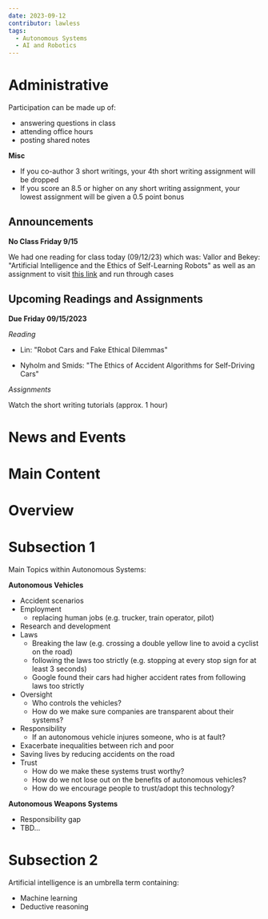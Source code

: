 ```yaml
---
date: 2023-09-12
contributor: lawless
tags: 
  - Autonomous Systems
  - AI and Robotics
---
```

# Administrative
Participation can be made up of:
- answering questions in class
- attending office hours
- posting shared notes

**Misc**
- If you co-author 3 short writings, your 4th short writing assignment will be dropped
- If you score an 8.5 or higher on any short writing assignment, your lowest assignment will be given a 0.5 point bonus

## Announcements

**No Class Friday 9/15**

We had one reading for class today (09/12/23) which was: Vallor and Bekey: "Artificial Intelligence and the Ethics of Self-Learning Robots" 
as well as an assignment to visit [this link](moralmachine.mit.edu) and run through cases

## Upcoming Readings and Assignments
**Due Friday 09/15/2023** 

*Reading* 

- Lin: "Robot Cars and Fake Ethical Dilemmas"

- Nyholm and Smids: "The Ethics of Accident Algorithms for Self-Driving Cars"

*Assignments*

Watch the short writing tutorials (approx. 1 hour)

# News and Events

# Main Content

# Overview

# Subsection 1

Main Topics within Autonomous Systems:

**Autonomous Vehicles**
- Accident scenarios
- Employment
	- replacing human jobs (e.g. trucker, train operator, pilot)
- Research and development
- Laws
	- Breaking the law (e.g. crossing a double yellow line to avoid a cyclist on the road)
	- following the laws too strictly (e.g. stopping at every stop sign for at least 3 seconds)
	- Google found their cars had higher accident rates from following laws too strictly
- Oversight
	- Who controls the vehicles?
	- How do we make sure companies are transparent about their systems?
- Responsibility
	- If an autonomous vehicle injures someone, who is at fault?
- Exacerbate inequalities between rich and poor
- Saving lives by reducing accidents on the road
- Trust
	- How do we make these systems trust worthy?
	- How do we not lose out on the benefits of autonomous vehicles?
	- How do we encourage people to trust/adopt this technology?

**Autonomous Weapons Systems**
- Responsibility gap
- TBD...

# Subsection 2

Artificial intelligence is an umbrella term containing:
- Machine learning
- Deductive reasoning